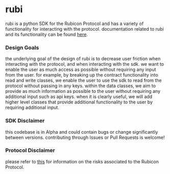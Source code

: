# rubi
rubi is a python SDK for the Rubicon Protocol and has a variety of functionality for interacting with the protocol. documentation related to rubi and its functionality can be found [here](https://rubi.readthedocs.io/en/latest/#). 

### Design Goals
the underlying goal of the design of rubi is to decrease user friction when interacting with the protocol, and when interacting with the sdk. we want to enable the user
as much access as possible without requiring any input from the user. for example, by breaking up the contract functionality into read and write classes, we enable the user to
use the sdk to read from the protocol without passing in any keys. within the data classes, we aim to provide as much information as possible to the user without requiring any 
additional input such as api keys. when it is clearly useful, we will add higher level classes that provide additional functionality to the user by requiring additional input. 

### SDK Disclaimer

this codebase is in Alpha and could contain bugs or change significantly between versions. contributing through Issues or Pull Requests is welcome!

### Protocol Disclaimer

please refer to [this](https://docs.rubicon.finance/protocol/risks) for information on the risks associated to the Rubicon Protocol.
